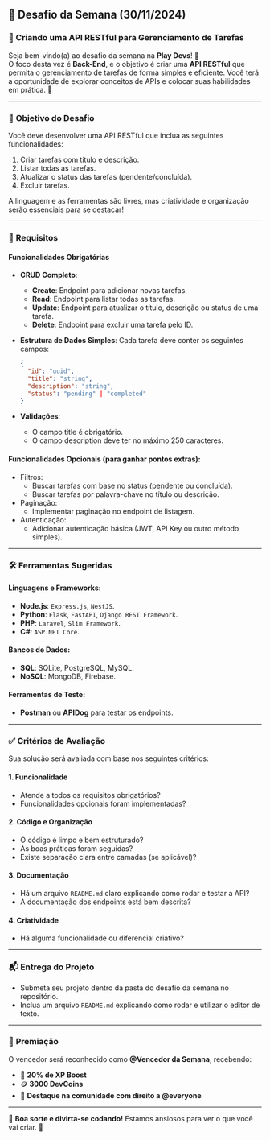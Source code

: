 ## 🎯 Desafio da Semana (30/11/2024)

### 📝 Criando uma API RESTful para Gerenciamento de Tarefas

Seja bem-vindo(a) ao desafio da semana na **Play Devs**! 🎉  
O foco desta vez é **Back-End**, e o objetivo é criar uma **API RESTful** que permita o gerenciamento de tarefas de forma simples e eficiente. Você terá a oportunidade de explorar conceitos de APIs e colocar suas habilidades em prática. 🚀

---

### 🎯 **Objetivo do Desafio**

Você deve desenvolver uma API RESTful que inclua as seguintes funcionalidades:
1. Criar tarefas com título e descrição.
2. Listar todas as tarefas.
3. Atualizar o status das tarefas (pendente/concluída).
4. Excluir tarefas.

A linguagem e as ferramentas são livres, mas criatividade e organização serão essenciais para se destacar!

---

### 🚀 **Requisitos**

#### **Funcionalidades Obrigatórias**
- **CRUD Completo**:
  - **Create**: Endpoint para adicionar novas tarefas.
  - **Read**: Endpoint para listar todas as tarefas.
  - **Update**: Endpoint para atualizar o título, descrição ou status de uma tarefa.
  - **Delete**: Endpoint para excluir uma tarefa pelo ID.
  
- **Estrutura de Dados Simples**:
  Cada tarefa deve conter os seguintes campos:
  ```json
  {
    "id": "uuid",
    "title": "string",
    "description": "string",
    "status": "pending" | "completed"
  }
  ```

- **Validações**:
  - O campo title é obrigatório.
  - O campo description deve ter no máximo 250 caracteres.
  
#### Funcionalidades Opcionais (para ganhar pontos extras):
- Filtros:
  - Buscar tarefas com base no status (pendente ou concluída).
  - Buscar tarefas por palavra-chave no título ou descrição.
- Paginação:
  - Implementar paginação no endpoint de listagem.
- Autenticação:
  - Adicionar autenticação básica (JWT, API Key ou outro método simples).

---

### 🛠️ **Ferramentas Sugeridas**

#### **Linguagens e Frameworks**:
- **Node.js**: `Express.js`, `NestJS`.
- **Python**: `Flask`, `FastAPI`, `Django REST Framework`.
- **PHP**: `Laravel`, `Slim Framework`.
- **C#**: `ASP.NET Core`.

#### **Bancos de Dados**:
- **SQL**: SQLite, PostgreSQL, MySQL.
- **NoSQL**: MongoDB, Firebase.

#### **Ferramentas de Teste**:
- **Postman** ou **APIDog** para testar os endpoints.

---

### ✅ **Critérios de Avaliação**

Sua solução será avaliada com base nos seguintes critérios:

#### **1. Funcionalidade**
- Atende a todos os requisitos obrigatórios?
- Funcionalidades opcionais foram implementadas?

#### **2. Código e Organização**
- O código é limpo e bem estruturado?
- As boas práticas foram seguidas?
- Existe separação clara entre camadas (se aplicável)?

#### **3. Documentação**
- Há um arquivo `README.md` claro explicando como rodar e testar a API?
- A documentação dos endpoints está bem descrita?

#### **4. Criatividade**
- Há alguma funcionalidade ou diferencial criativo?

---

### 📬 **Entrega do Projeto**

- Submeta seu projeto dentro da pasta do desafio da semana no repositório.
- Inclua um arquivo `README.md` explicando como rodar e utilizar o editor de texto.

---

### 🌟 **Premiação**

O vencedor será reconhecido como **@Vencedor da Semana**, recebendo:
- 🧪 **20% de XP Boost**
- 🪙 **3000 DevCoins**
- 📢 **Destaque na comunidade com direito a @everyone**

---

🎉 **Boa sorte e divirta-se codando!** Estamos ansiosos para ver o que você vai criar. 🚀